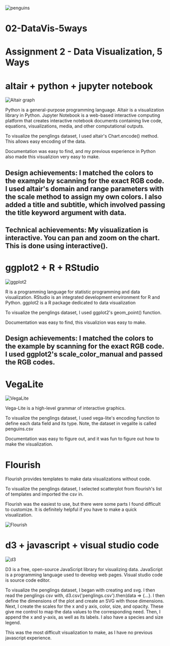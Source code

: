 
![penguins](https://github.com/cs4804-24c/a2-DataVis-5Ways/assets/412089/accc5680-3c77-4d29-9502-d3ff8cd922af)

# 02-DataVis-5ways

Assignment 2 - Data Visualization, 5 Ways  
===

# altair + python + jupyter notebook

![Altair graph](https://github.com/kwang1004/a2-DataVis-5Ways/blob/main/img/altair.png)

Python is a general-purpose programming language. Altair is a visualization library in Python. Jupyter Notebook is a web-based interactive computing platform that creates interactive notebook documents containing live code, equations, visualizations, media, and other computational outputs. 

To visualize the penglings dataset, I used altair's Chart.encode() method. This allows easy encoding of the data.

Documentation was easy to find, and my previous experience in Python also made this visualizion very easy to make. 

## Design achievements: I matched the colors to the example by scanning for the exact RGB code. I used altair's domain and range parameters with the scale method to assign my own colors. I also added a title and subtitle, which involved passing the title keyword argument with data.
## Technical achievements: My visualization is interactive. You can pan and zoom on the chart. This is done using interactive(). 

# ggplot2 + R + RStudio

![ggplot2]([(https://github.com/kwang1004/a2-DataVis-5Ways/blob/main/img/ggplot2.png))

R is a programming language for statistic programming and data visualization. RStudio is an integrated development environment for R and Python. ggplot2 is a R package dedicated to data visualization

To visualize the penglings dataset, I used ggplot2's geom_point() function. 

Documentation was easy to find, this visualizion was easy to make. 

## Design achievements: I matched the colors to the example by scanning for the exact RGB code. I used ggplot2's scale_color_manual and passed the RGB codes.

# VegaLite

![VegaLite]([img/<Vega.png>](https://github.com/kwang1004/a2-DataVis-5Ways/blob/main/img/Vega.png))

Vega-Lite is a high-level grammar of interactive graphics.

To visualize the penglings dataset, I used vega-lite's encoding function to define each data field and its type. Note, the dataset in vegalite is called penguins.csv

Documentation was easy to figure out, and it was fun to figure out how to make the visualization.

# Flourish

Flourish provides templates to make data visualizations without code.

To visualize the penglings dataset, I selected scatterplot from flourish's list of templates and imported the csv in. 

Flourish was the easiest to use, but there were some parts I found difficult to customize. It is definitely helpful if you have to make a quick visualization. 

![Flourish](https://github.com/kwang1004/a2-DataVis-5Ways/blob/main/img/flourish.png)

# d3 + javascript + visual studio code

![d3](https://github.com/kwang1004/a2-DataVis-5Ways/blob/main/img/d3.png)

D3 is a free, open-source JavaScript library for visualizing data. JavaScript is a programming language used to develop web pages. Visual studio code is source code editor. 

To visualize the penglings dataset, I began with creating and svg. I then read the penglings csv with, d3.csv('penglings.csv').then(data => {...}. I then define the dimensions of the plot and create an SVG with those dimensions. Next, I create the scales for the x and y axis, color, size, and opacity. These give me control to map the data values to the corresponding need. Then, I append the x and y-axis, as well as its labels. I also have a species and size legend. 

This was the most difficult visualization to make, as I have no previous javascript experience. 
